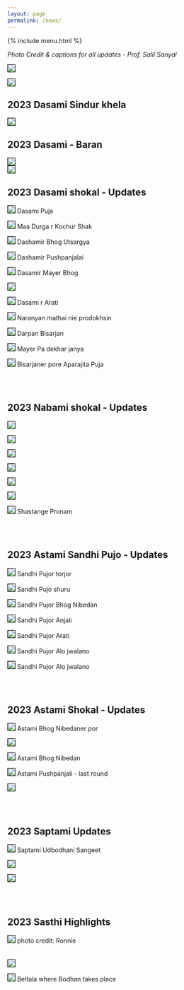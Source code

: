 ```yaml
---
layout: page
permalink: /news/
---
```


{% include menu.html %}
<div id="fb-root"></div>


<div style="color: orange; font-size:1.5em;font-weight: bold;" id="demo"></div>

<I>Photo Credit & captions for all updates - Prof. Salil Sanyal</I>


<img style="border:1px solid black;" src="/images/puja2023/da14.jpg"><img>
<br/>

<img style="border:1px solid black;" src="/images/puja2023/da15a.jpg"><img>
<br/>


<h2>2023 Dasami Sindur khela</h2>

<img style="border:1px solid black;" src="/images/puja2023/da13.jpg"><img>
<br/>

<h2>2023 Dasami - Baran</h2>

<img style="border:1px solid black;" src="/images/puja2023/da12.jpg"><img>
<br/>
<img style="border:1px solid black;" src="/images/puja2023/da12a.jpg"><img>
<br/>



<h2>2023 Dasami shokal - Updates</h2>

<img style="border:1px solid black;" src="/images/puja2023/da1.jpg"><img>
Dasami Puja<br/>

<img style="border:1px solid black;" src="/images/puja2023/da2.jpg"><img>
Maa Durga r Kochur Shak<br/>

<img style="border:1px solid black;" src="/images/puja2023/da3.jpg"><img>
Dashamir Bhog Utsargya<br/>

<img style="border:1px solid black;" src="/images/puja2023/da4.jpg"><img>
Dashamir Pushpanjalai<br/>

<img style="border:1px solid black;" src="/images/puja2023/da5.jpg"><img>
Dasamir Mayer Bhog<br/>
 
<img style="border:1px solid black;" src="/images/puja2023/da6.jpg"><img>
<br/>

<img style="border:1px solid black;" src="/images/puja2023/da7.jpg"><img>
Dasami r Arati<br/>

<img style="border:1px solid black;" src="/images/puja2023/da8.jpg"><img>
Naranyan mathai nie prodokhsin<br/>

<img style="border:1px solid black;" src="/images/puja2023/da9.jpg"><img>
Darpan Bisarjan<br/>

<img style="border:1px solid black;" src="/images/puja2023/da10.jpg"><img>
Mayer Pa dekhar janya<br/>

<img style="border:1px solid black;" src="/images/puja2023/da11.jpg"><img>
Bisarjaner pore Aparajita Puja<br/>

<br/><br/>


<h2>2023 Nabami shokal - Updates</h2>

<img style="border:1px solid black;" src="/images/puja2023/n1.jpg"><img>
<br/>

<img style="border:1px solid black;" src="/images/puja2023/n2.jpg"><img>
<br/>

<img style="border:1px solid black;" src="/images/puja2023/n3.jpg"><img>
<br/>

<img style="border:1px solid black;" src="/images/puja2023/n4.jpg"><img>
<br/>


<img style="border:1px solid black;" src="/images/puja2023/n6.jpg"><img>
<br/>

<img style="border:1px solid black;" src="/images/puja2023/n7.jpg"><img>
<br/>

<img style="border:1px solid black;" src="/images/puja2023/n8.jpg"><img>
Shastange Pronam<br/>


<br/><br/>
<h2>2023 Astami Sandhi Pujo - Updates</h2>

<img style="border:1px solid black;" src="/images/puja2023/s1.jpg"><img>
Sandhi Pujor torjor<br/>

<img style="border:1px solid black;" src="/images/puja2023/s2.jpg"><img>
Sandhi Pujo shuru<br/>

<img style="border:1px solid black;" src="/images/puja2023/s3.jpg"><img>
Sandhi Pujor Bhog Nibedan<br/>

<img style="border:1px solid black;" src="/images/puja2023/s4.jpg"><img>
Sandhi Pujor Anjali<br/>

<img style="border:1px solid black;" src="/images/puja2023/s5.jpg"><img>
Sandhi Pujor Arati<br/>

<img style="border:1px solid black;" src="/images/puja2023/s6.jpg"><img>
Sandhi Pujor Alo jwalano<br/>

<img style="border:1px solid black;" src="/images/puja2023/s7.jpg"><img>
Sandhi Pujor Alo jwalano<br/>


<br/><br/>
<h2>2023 Astami Shokal - Updates</h2>

<img style="border:1px solid black;" src="/images/puja2023/2023-astami5.jpg"><img>
Astami Bhog Nibedaner por<br/>


<img style="border:1px solid black;" src="/images/puja2023/2023-astami4.jpg"><img>
<br/>


<img style="border:1px solid black;" src="/images/puja2023/2023-astami3.jpg"><img>
Astami Bhog Nibedan<br/>


<img style="border:1px solid black;" src="/images/puja2023/2023-astami2.jpg"><img>
Astami Pushpanjali - last round<br/>

<img style="border:1px solid black;" src="/images/puja2023/2023-astami1.jpg"><img>


<br/><br/>
<h2>2023 Saptami Updates</h2>

<img style="border:1px solid black;" src="/images/puja2023/2023-saptami3.jpg"><img>
Saptami Udbodhani Sangeet<br/>

<img style="border:1px solid black;" src="/images/puja2023/2023-saptami2.jpg"><img>

<img style="border:1px solid black;" src="/images/puja2023/2023-saptami1.jpg"><img>


<br/><br/>

<h2>2023 Sasthi Highlights</h2>
<img style="border:1px solid black;" src="/images/puja2023/ma1.png"><img>
photo credit: Ronnie<br/>

<br/>
<br/>
<img style="border:1px solid black;" src="/images/puja2023/agomoni1.png"><img>

<img style="border:1px solid black;" src="/images/puja2023/sasthi0.jpg"><img>
Beltala where Bodhan takes place


<script>
		function daysRemaining() {
		  var day  = 19
		  var month = 10
		  var year = 2023

		  var daystocount=new Date(year, month -1, day)
		  today=new Date()
		  daystocount.setFullYear(daystocount.getFullYear())
		  var oneday=1000*60*60*24
		  var daysToGo = (Math.ceil((daystocount.getTime()-today.getTime())/(oneday)))
		  var text1 = "45th Durgapuja 2023 : just ";

		  if (daysToGo > 1) {
			   text1 += daysToGo + " days to go ...";
			document.getElementById('demo').innerHTML += text1;

		  }
		  else if (daysToGo == 1) {
			   text1 += "1 day to go ...";
			   document.getElementById('demo').innerHTML += text1;

		  }
		  else if (daysToGo > -7) {
			  var count = daysToGo *(-1) + 1;
			  text1 = "<img src='../images/"+count+".jpg'/>";
			   document.getElementById('demo').innerHTML += text1;

		  }
		  else
			  document.getElementById('demo').innerHTML += "<img src='../images/8.jpg'/>";

		}

		daysRemaining();
		document.getElementById("newsbtn").style.backgroundColor = "orange";



</script>


